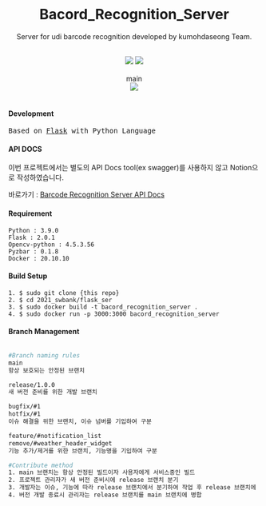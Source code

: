 <div align="center">
    <br/>
    <h1>Bacord_Recognition_Server</h1>
    <p>Server for udi barcode recognition developed by kumohdaseong Team.</p><br/>
    <img src="https://forthebadge.com/images/badges/built-with-love.svg">
    <img src="https://forthebadge.com/images/badges/fo-real.svg">
    <br/>
    <br/>
    main<br/>
    <img src="https://semaphoreci.com/api/v1/foryou8033j/kumohtime_v2/branches/master/badge.svg">
    <br/>
    <br/>
</div>

#### Development
<pre class="highlight highlight-html">
Based on <a href="">Flask</a> with Python Language
</pre>

#### API DOCS
이번 프로젝트에서는 별도의 API Docs tool(ex swagger)를 사용하지 않고 Notion으로 작성하였습니다.

바로가기 : [Barcode Recognition Server API Docs](https://elderly-gruyere-ed2.notion.site/Barcode-Recognition-Server-API-Docs-bfd717e89c6f4b1fb7f07f6895482f78)

#### Requirement
```
Python : 3.9.0 
Flask : 2.0.1
Opencv-python : 4.5.3.56
Pyzbar : 0.1.8
Docker : 20.10.10
```

#### Build Setup
```
1. $ sudo git clone {this repo}
2. $ cd 2021_swbank/flask_ser
3. $ sudo docker build -t bacord_recognition_server .
4. $ sudo docker run -p 3000:3000 bacord_recognition_server
```

#### Branch Management
```bash

#Branch naming rules
main
항상 보호되는 안정된 브랜치

release/1.0.0
새 버전 준비를 위한 개발 브랜치

bugfix/#1
hotfix/#1
이슈 해결을 위한 브랜치, 이슈 넘버를 기입하여 구분

feature/#notification_list
remove/#weather_header_widget
기능 추가/제거를 위한 브랜치, 기능명을 기입하여 구분

#Contribute method
1. main 브랜치는 항상 안정된 빌드이자 사용자에게 서비스중인 빌드
2. 프로젝트 관리자가 새 버전 준비시에 release 브랜치 분기
3. 개발자는 이슈, 기능에 따라 release 브랜치에서 분기하여 작업 후 release 브랜치에 Pull request
4. 버전 개발 종료시 관리자는 release 브랜치를 main 브랜치에 병합

```
